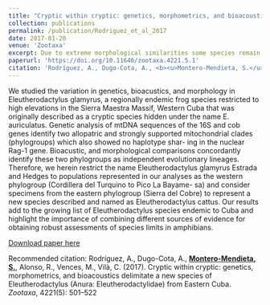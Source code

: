 ```yaml
---
title: "Cryptic within cryptic: genetics, morphometrics, and bioacoustics delimitate a new species of Eleutherodactylus (Anura: Eleutherodactylidae) from Eastern Cuba"
collection: publications
permalink: /publication/Rodriguez_et_al_2017
date: 2017-01-20
venue: 'Zootaxa'
excerpt: Due to extreme morphological similarities some species remain undetected to the eyes of taxonomists and when discovered, often by the application of more refined techniques or increased sampling effort, are termed cryptic species. Among animals, such taxonomic discoveries are more frequent in nocturnal taxa, like arthropods and amphibians, which often rely on chemical or acoustic cues for communication and provide scarce information to our visually-oriented brain (Bickford, et al., 2006). The definition of a species as cryptic is to certain degree subjective, i.e., subtle morphological differences might be obvious to specialists but remain undetected by untrained observers. Yet, there is little doubt that a large number of truly cryptic species exist, and amphibians are an animal group where this phenomenon has become obvious in the past decades ...
paperurl: 'https://doi.org/10.11646/zootaxa.4221.5.1'
citation: 'Rodríguez, A., Dugo-Cota, A., <b><u>Montero-Mendieta, S.</u></b>, Alonso, R., Vences, M., Vilà, C. (2017). Cryptic within cryptic: genetics, morphometrics, and bioacoustics delimitate a new species of Eleutherodactylus (Anura: Eleutherodactylidae) from Eastern Cuba. <i>Zootaxa</i>, 4221(5): 501–522'
---
```

We studied the variation in genetics, bioacustics, and morphology in Eleutherodactylus glamyrus, a regionally endemic frog species restricted to high elevations in the Sierra Maestra Massif, Western Cuba that was originally described as a cryptic species hidden under the name E. auriculatus. Genetic analysis of mtDNA sequences of the 16S and cob genes identify two allopatric and strongly supported mitochondrial clades (phylogroups) which also showed no haplotype shar- ing in the nuclear Rag-1 gene. Bioacustic, and morphological comparisons concordantly identify these two phylogroups as independent evolutionary lineages. Therefore, we herein restrict the name Eleutherodactylus glamyrus Estrada and Hedges to populations represented in our analyses as the western phylogroup (Cordillera del Turquino to Pico La Bayame- sa) and consider specimens from the eastern phylogroup (Sierra del Cobre) to represent a new species described and named as Eleutherodactylus cattus. Our results add to the growing list of Eleutherodactylus species endemic to Cuba and highlight the importance of combining different sources of evidence for obtaining robust assessments of species limits in amphibians.

[Download paper here](https://santiagomonteromendieta.github.io/files/Rodriguez_et_al_2017.pdf)

Recommended citation: Rodríguez, A., Dugo-Cota, A., <b><u>Montero-Mendieta, S.</u></b>, Alonso, R., Vences, M., Vilà, C. (2017). Cryptic within cryptic: genetics, morphometrics, and bioacoustics delimitate a new species of Eleutherodactylus (Anura: Eleutherodactylidae) from Eastern Cuba. <i>Zootaxa</i>, 4221(5): 501–522
